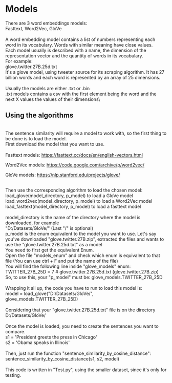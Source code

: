 # Models
There are 3 word embeddings models:\
Fasttext, Word2Vec, GloVe\
\
A word embedding model contains a list of numbers representing each word in its vocabulary. Words with similar meaning have close values.\
Each model usually is described with a name, the dimension of the representation vector and the quantity of words in its vocabulary.\
For example:\
glove.twitter.27B.25d.txt\
It's a glove model, using tweeter source for its scraping algorithm. It has 27 billion words and each word is represented by an array of 25 dimensions.\
\
Usually the models are either .txt or .bin\
.txt models contains a csv with the first element being the word and the next X values the values of their dimensions\

## Using the algorithms
\
The sentence similarity will require a model to work with, so the first thing to be done is to load the model.\
First download the model that you want to use.\
\
Fasttext models: https://fasttext.cc/docs/en/english-vectors.html

Word2Vec models: https://code.google.com/archive/p/word2vec/

GloVe models: https://nlp.stanford.edu/projects/glove/

\
Then use the corresponding algorithm to load the chosen model:\
load_glove(model_directory, p_model) to load a GloVe model\
load_word2vec(model_directory, p_model) to load a Word2Vec model\
load_fasttext(model_directory, p_model) to load a fasttext model\
\
model_directory is the name of the directory where the model is downloaded, for example\
"D:/Datasets/GloVe/" (Last "/" is optional)\
p_model is the enum equivalent to the model you want to use. Let's say you've downloaded "glove.twitter.27B.zip", extracted the files and wants to use the "glove.twitter.27B.25d.txt" as a model\
You need to first get the equivalent Enum.\
Open the file "models_enum" and check which enum is equivalent to that file (You can use ctrl + F and put the name of the file)\
You will find the following line inside "glove_models" enum:\
TWITTER_27B_25D = 7         # glove.twitter.27B.25d.txt     (glove.twitter.27B.zip)\
So, to use this, your "p_model" must be: glove_models.TWITTER_27B_25D\
\
Wrapping it all up, the code you have to run to load this model is:\
model = load_glove("D:/Datasets/GloVe/", glove_models.TWITTER_27B_25D)\
\
Considering that your "glove.twitter.27B.25d.txt" file is on the directory D:/Datasets/GloVe/\
\
Once the model is loaded, you need to create the sentences you want to compare.\
s1 = 'President greets the press in Chicago'\
s2 = 'Obama speaks in Illinois'\
\
Then, just run the function "sentence_similarity_by_cosine_distance":\
sentence_similarity_by_cosine_distance(s1, s2, model)\
\
This code is written in "Test.py", using the smaller dataset, since it's only for testing.
